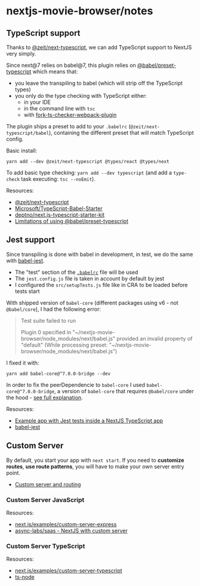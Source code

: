 # nextjs-movie-browser/notes

## TypeScript support

Thanks to [@zeit/next-typescript](https://github.com/zeit/next-plugins/tree/master/packages/next-typescript), we can add TypeScript support to NextJS very simply.

Since next@7 relies on babel@7, this plugin relies on [@babel/preset-typescript](https://github.com/babel/babel/tree/master/packages/babel-preset-typescript) which means that:

- you leave the transpiling to babel (which will strip off the TypeScript types)
- you only do the type checking with TypeScript either:
  - in your IDE
  - in the command line with `tsc`
  - with [fork-ts-checker-webpack-plugin](https://github.com/zeit/next-plugins/tree/master/packages/next-typescript#type-checking)

The plugin ships a preset to add to your `.babelrc` (`@zeit/next-typescript/babel`), containing the different preset that will match TypeScript config.

Basic install:

```shell
yarn add --dev @zeit/next-typescript @types/react @types/next
```

To add basic type checking: `yarn add --dev typescript` (and add a `type-check` task executing: `tsc --noEmit`).

Resources:

- [@zeit/next-typescript](https://github.com/zeit/next-plugins/tree/master/packages/next-typescript)
- [Microsoft/TypeScript-Babel-Starter](https://github.com/Microsoft/TypeScript-Babel-Starter)
- [deptno/next.js-typescript-starter-kit](https://github.com/deptno/next.js-typescript-starter-kit)
- [Limitations of using @babel/preset-typescript](https://kulshekhar.github.io/ts-jest/user/babel7-or-ts)

## Jest support

Since transpiling is done with babel in development, in test, we do the same with [babel-jest](https://github.com/facebook/jest/tree/master/packages/babel-jest).

- The "test" section of the [`.babelrc`](.babelrc) file will be used
- The `jest.config.js` file is taken in account by default by jest
- I configured the `src/setupTests.js` file like in CRA to be loaded before tests start

With shipped version of `babel-core` (different packages using v6 - not `@babel/core`), I had the following error:

> Test suite failed to run
>
> Plugin 0 specified in "~/nextjs-movie-browser/node_modules/next/babel.js" provided an invalid property of "default" (While processing preset: "~/nextjs-movie-browser/node_modules/next/babel.js")

I fixed it with:

```shell
yarn add babel-core@^7.0.0-bridge --dev
```

In order to fix the peerDependencie to `babel-core` I used `babel-core@^7.0.0-bridge`, a version of `babel-core` that requires `@babel/core` under the hood - [see full explanation](https://github.com/babel/babel-bridge#solution).

Resources:

- [Example app with Jest tests inside a NextJS TypeScript app](https://github.com/zeit/next.js/tree/canary/examples/with-jest-typescript)
- [babel-jest](https://github.com/facebook/jest/tree/master/packages/babel-jest)

## Custom Server

By default, you start your app with `next start`. If you need to **customize routes**, **use route patterns**, you will have to make your own server entry point.

- [Custom server and routing](https://nextjs.org/docs/#custom-server-and-routing)

### Custom Server JavaScript

Resources:

- [next.js/examples/custom-server-express](https://github.com/zeit/next.js/tree/canary/examples/custom-server-express)
- [async-labs/saas - NextJS with custom server](https://github.com/async-labs/saas/tree/master/app)

### Custom Server TypeScript

Resources:

- [next.js/examples/custom-server-typescript](https://github.com/zeit/next.js/tree/canary/examples/custom-server-typescript)
- [ts-node](https://github.com/TypeStrong/ts-node)

